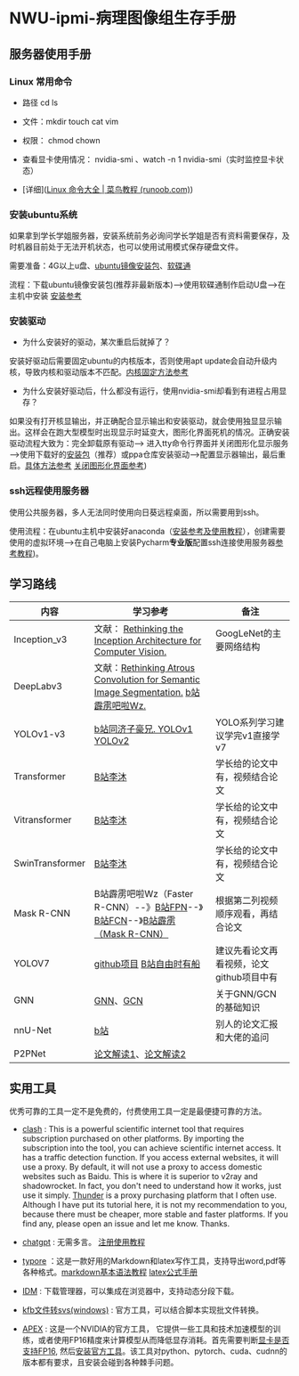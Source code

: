 # NWU-ipmi-病理图像组生存手册

## 服务器使用手册

### Linux 常用命令

* 路径 cd ls

* 文件：mkdir touch cat vim
* 权限： chmod  chown
* 查看显卡使用情况： nvidia-smi 、watch -n 1 nvidia-smi（实时监控显卡状态）
* [详细]([Linux 命令大全 | 菜鸟教程 (runoob.com)](https://www.runoob.com/linux/linux-command-manual.html))

### 安装ubuntu系统

如果拿到学长学姐服务器，安装系统前务必询问学长学姐是否有资料需要保存，及时机器目前处于无法开机状态，也可以使用试用模式保存硬盘文件。

需要准备：4G以上u盘、[ubuntu镜像安装包](https://cn.ubuntu.com/download/server/step1)、[软碟通](https://cn.ultraiso.net/xiazai.html)

流程：下载ubuntu镜像安装包(推荐非最新版本)——>使用软碟通制作启动U盘——>在主机中安装 [安装参考](https://www.zhihu.com/tardis/zm/art/379049774?source_id=1005)

### 安装驱动

* 为什么安装好的驱动，某次重启后就掉了？

安装好驱动后需要固定ubuntu的内核版本，否则使用apt update会自动升级内核，导致内核和驱动版本不匹配。[内核固定方法参考](https://blog.csdn.net/maohule/article/details/107370788)

* 为什么安装好驱动后，什么都没有运行，使用nvidia-smi却看到有进程占用显存？

如果没有打开核显输出，并正确配合显示输出和安装驱动，就会使用独显显示输出。这样会在跑大型模型时出现显示时延变大，图形化界面死机的情况。正确安装驱动流程大致为：完全卸载原有驱动——> 进入tty命令行界面并关闭图形化显示服务——>使用下载好的[安装包](https://www.nvidia.cn/Download/index.aspx?lang=cn)（推荐）或ppa仓库安装驱动——>配置显示器输出，最后重启。[具体方法参考](https://gist.github.com/wangruohui/bc7b9f424e3d5deb0c0b8bba990b1bc5) [关闭图形化界面参考](https://www.jianshu.com/p/36dcf5185f01))

### ssh远程使用服务器

使用公共服务器，多人无法同时使用向日葵远程桌面，所以需要用到ssh。

使用流程：在ubuntu主机中安装好anaconda（[安装参考及使用教程](https://blog.csdn.net/m0_50117360/article/details/108403586)），创建需要使用的虚拟环境——>在自己电脑上安装Pycharm**专业版**配置ssh连接使用服务器[参考教程](https://blog.csdn.net/sdkjkfk/article/details/108202094))。





## 学习路线

| 内容            | 学习参考                                                     | 备注                                     |
| --------------- | ------------------------------------------------------------ | ---------------------------------------- |
| Inception_v3    | 文献： [Rethinking the Inception Architecture for Computer Vision.](https://www.cv-foundation.org/openaccess/content_cvpr_2016/papers/Szegedy_Rethinking_the_Inception_CVPR_2016_paper.pdf) | GoogLeNet的主要网络结构                  |
| DeepLabv3       | 文献：[Rethinking Atrous Convolution for Semantic Image Segmentation.](https://arxiv.org/abs/1706.05587)  [b站霹雳吧啦Wz.](https://www.bilibili.com/video/BV1Jb4y1q7j7/?spm_id_from=333.337.search-card.all.click&vd_source=a589ab38fbe0cdb7bab7ac68fb414f0a) |                                          |
| YOLOv1-v3       | [b站同济子豪兄. YOLOv1 YOLOv2 ](https://space.bilibili.com/1900783) | YOLO系列学习建议学完v1直接学v7           |
| Transformer     | [B站李沐](https://www.bilibili.com/video/BV1pu411o7BE/?spm_id_from=333.999.0.0) | 学长给的论文中有，视频结合论文           |
| Vitransformer   | [B站李沐](https://www.bilibili.com/video/BV15P4y137jb/?spm_id_from=333.999.0.0&vd_source=e2b27549479cf820a4b63da8210be1e2) | 学长给的论文中有，视频结合论文           |
| SwinTransformer | [B站李沐](https://www.bilibili.com/video/BV13L4y1475U/?spm_id_from=333.999.0.0&vd_source=e2b27549479cf820a4b63da8210be1e2) | 学长给的论文中有，视频结合论文           |
| Mask R-CNN      | B站霹雳吧啦Wz（Faster R-CNN）--》[B站FPN](https://www.bilibili.com/video/BV1dh411U7D9/?spm_id_from=333.788.recommend_more_video.1)--》[B站FCN](https://www.bilibili.com/video/BV1J3411C7zd/?spm_id_from=333.999.0.0)--》[B站霹雳（Mask R-CNN）](https://www.bilibili.com/video/BV1ZY411774T/?spm_id_from=333.999.0.0) | 根据第二列视频顺序观看，再结合论文       |
| YOLOV7          | [github项目](https://github.com/WongKinYiu/yolov7) [B站自由时有船](https://space.bilibili.com/1420484560) | 建议先看论文再看视频，论文github项目中有 |
| GNN             | [GNN](https://www.bilibili.com/video/BV1iT4y1d7zP/?spm_id_from=333.337.search-card.all.click)、[GCN](https://www.bilibili.com/video/BV18U4y1x7gi/?spm_id_from=333.337.search-card.all.click) | 关于GNN/GCN的基础知识                    |
| nnU-Net         | [b站](https://www.bilibili.com/video/BV1iN411d7wz/?spm_id_from=333.337.search-card.all.click&vd_source=a589ab38fbe0cdb7bab7ac68fb414f0a) | 别人的论文汇报和大佬的追问               |
| P2PNet          | [论文解读1](https://www.jiqizhixin.com/articles/2021-10-05-9)、[论文解读2](https://zhuanlan.zhihu.com/p/443685614) |                                          |







## 实用工具

优秀可靠的工具一定不是免费的，付费使用工具一定是最便捷可靠的方法。

* [clash](https://github.com/Dreamacro/clash) : This is a powerful scientific internet tool that requires subscription purchased on other platforms. By importing the subscription into the tool, you can achieve scientific internet access. It has a traffic detection function. If you access external websites, it will use a proxy. By default, it will not use a proxy to access domestic websites such as Baidu. This is where it is superior to v2ray and shadowrocket. In fact, you don't need to understand how it works, just use it simply. [Thunder](https://58sd.net/#/knowledge) is a proxy purchasing platform that I often use. Although I have put its tutorial here, it is not my recommendation to you, because there must be cheaper, more stable and faster platforms. If you find any, please open an issue and let me know. Thanks.
* [chatgpt](https://chat.openai.com/) : 无需多言。 [注册使用教程](https://www.youtube.com/watch?v=NWJeRBMpsx8)
* [typore](https://typora.io/) ：这是一款好用的Markdown和latex写作工具，支持导出word,pdf等各种格式。[markdown基本语法教程](https://markdown.com.cn/basic-syntax/) [latex公式手册](https://www.cnblogs.com/1024th/p/11623258.html)
* [IDM](https://www.internetdownloadmanager.com/) : 下载管理器，可以集成在浏览器中，支持动态分段下载。

* [kfb文件转svs(windows)](https://github.com/WilmerWang/SLFCD/releases/tag/0.0.1) : 官方工具，可以结合脚本实现批文件转换。

* [APEX](https://github.com/NVIDIA/apex) :  这是一个NVIDIA的官方工具， 它提供一些工具和技术加速模型的训练，或者使用FP16精度来计算模型从而降低显存消耗。首先需要判断[显卡是否支持FP16](https://blog.csdn.net/u011119817/article/details/120055088), 然后[安装官方工具](https://zhuanlan.zhihu.com/p/320402663)。该工具对python、pytorch、cuda、cudnn的版本都有要求，且安装会碰到各种棘手问题。
